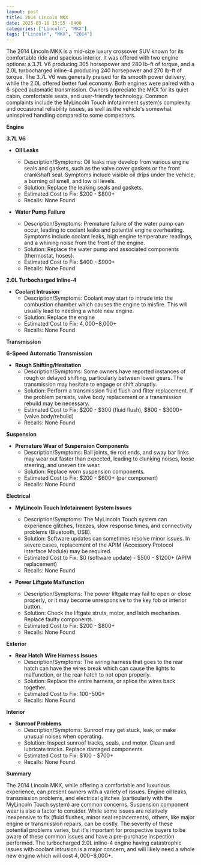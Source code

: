 ```yaml
---
layout: post
title: 2014 Lincoln MKX
date: 2025-03-16 15:55 -0400
categories: ["Lincoln", "MKX"]
tags: ["Lincoln", "MKX", "2014"]
---
```

The 2014 Lincoln MKX is a mid-size luxury crossover SUV known for its comfortable ride and spacious interior. It was offered with two engine options: a 3.7L V6 producing 305 horsepower and 280 lb-ft of torque, and a 2.0L turbocharged inline-4 producing 240 horsepower and 270 lb-ft of torque. The 3.7L V6 was generally praised for its smooth power delivery, while the 2.0L offered better fuel economy. Both engines were paired with a 6-speed automatic transmission. Owners appreciate the MKX for its quiet cabin, comfortable seats, and user-friendly technology. Common complaints include the MyLincoln Touch infotainment system's complexity and occasional reliability issues, as well as the vehicle's somewhat uninspired handling compared to some competitors.

**Engine**

**3.7L V6**

*   **Oil Leaks**
    *   Description/Symptoms: Oil leaks may develop from various engine seals and gaskets, such as the valve cover gaskets or the front crankshaft seal. Symptoms include visible oil drips under the vehicle, a burning oil smell, and low oil levels.
    *   Solution: Replace the leaking seals and gaskets.
    *   Estimated Cost to Fix: $200 - $800+
    *   Recalls: None Found

*   **Water Pump Failure**
    *   Description/Symptoms: Premature failure of the water pump can occur, leading to coolant leaks and potential engine overheating. Symptoms include coolant leaks, high engine temperature readings, and a whining noise from the front of the engine.
    *   Solution: Replace the water pump and associated components (thermostat, hoses).
    *   Estimated Cost to Fix: $400 - $900+
    *   Recalls: None Found

**2.0L Turbocharged Inline-4**

*   **Coolant Intrusion**
    * Description/Symptoms: Coolant may start to intrude into the combustion chamber which causes the engine to misfire. This will usually lead to needing a whole new engine.
    * Solution: Replace the engine
    * Estimated Cost to Fix: $4,000-$8,000+
    * Recalls: None Found

**Transmission**

**6-Speed Automatic Transmission**

*   **Rough Shifting/Hesitation**
    *   Description/Symptoms: Some owners have reported instances of rough or delayed shifting, particularly between lower gears. The transmission may hesitate to engage or shift abruptly.
    *   Solution: Perform a transmission fluid flush and filter replacement. If the problem persists, valve body replacement or a transmission rebuild may be necessary.
    *   Estimated Cost to Fix: $200 - $300 (fluid flush), $800 - $3000+ (valve body/rebuild)
    *   Recalls: None Found

**Suspension**

*   **Premature Wear of Suspension Components**
    *   Description/Symptoms: Ball joints, tie rod ends, and sway bar links may wear out faster than expected, leading to clunking noises, loose steering, and uneven tire wear.
    *   Solution: Replace worn suspension components.
    *   Estimated Cost to Fix: $200 - $600+ (per component)
    *   Recalls: None Found

**Electrical**

*   **MyLincoln Touch Infotainment System Issues**
    *   Description/Symptoms: The MyLincoln Touch system can experience glitches, freezes, slow response times, and connectivity problems (Bluetooth, USB).
    *   Solution: Software updates can sometimes resolve minor issues. In severe cases, replacement of the APIM (Accessory Protocol Interface Module) may be required.
    *   Estimated Cost to Fix: $0 (software update) - $500 - $1200+ (APIM replacement)
    *   Recalls: None Found

*   **Power Liftgate Malfunction**
    *   Description/Symptoms: The power liftgate may fail to open or close properly, or it may become unresponsive to the key fob or interior button.
    *   Solution: Check the liftgate struts, motor, and latch mechanism. Replace faulty components.
    *   Estimated Cost to Fix: $200 - $800+
    *   Recalls: None Found

**Exterior**

*   **Rear Hatch Wire Harness Issues**
    *   Description/Symptoms: The wiring harness that goes to the rear hatch can have the wires break which can cause the lights to malfunction, or the rear hatch to not open properly.
    *   Solution: Replace the entire harness, or splice the wires back together.
    *   Estimated Cost to Fix: $100-$500+
    *   Recalls: None Found

**Interior**

*   **Sunroof Problems**
    *   Description/Symptoms: Sunroof may get stuck, leak, or make unusual noises when operating.
    *   Solution: Inspect sunroof tracks, seals, and motor. Clean and lubricate tracks. Replace damaged components.
    *   Estimated Cost to Fix: $100 - $700+
    *   Recalls: None Found

**Summary**

The 2014 Lincoln MKX, while offering a comfortable and luxurious experience, can present owners with a variety of issues. Engine oil leaks, transmission problems, and electrical glitches (particularly with the MyLincoln Touch system) are common concerns. Suspension component wear is also a factor to consider. While some issues are relatively inexpensive to fix (fluid flushes, minor seal replacements), others, like major engine or transmission repairs, can be costly. The severity of these potential problems varies, but it's important for prospective buyers to be aware of these common issues and have a pre-purchase inspection performed. The turbocharged 2.0L inline-4 engine having catastrophic issues with coolant intrusion is a major concern, and will likely need a whole new engine which will cost $4,000-$8,000+.

